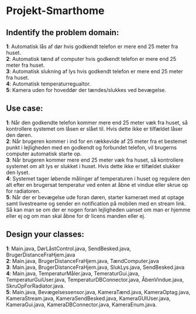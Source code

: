 # Projekt-Smarthome

## Indentify the problem domain:    
**1**: Automatisk lås af dør hvis godkendt telefon er mere end 25 meter fra huset.   
**2**: Automatisk tænd af computer hvis godkendt telefon er mere end 25 meter fra huset.   
**3**: Automatisk slukning af lys hvis godkendt telefon er mere end 25 meter fra huset.   
**4**: Automatisk temperaturregualtor.  
**5**: Kamera uden for hoveddør der tændes/slukkes ved bevægelse.   

## Use case:  
**1**: Når den godkendte telefon kommer mere end 25 meter væk fra huset, så kontrollere systemet om låsen er slået til. Hvis dette ikke er tilfældet låser den døren.  
**2**: Når brugeren kommer i ind for en rækkevide af 25 meter fra et bestemet punkt i lejligheden med en godkendt og forbundet telefon, vil brugerns computer automatisk starte op.    
**3**: Når brugeren kommer mere end 25 meter væk fra huset, så kontrollere systemet om alt lys er slukket i huset. Hvis dette ikke er tilfældet slukker den lyset.   
**4**: Systemet tager løbende målinger af temperaturen i huset og regulere den alt efter en brugersat temperatur ved enten at åbne et vindue eller skrue op for radiatoren.    
**5**: Når der er bevægelse ude foran døren, starter kameraet med at optage samt livestreame og sender en notification på mobilen med en stream link. Så kan man se om der er nogen foran lejligheden uanset om man er hjemme eller ej og om man skal åbne for dr licens manden eller ej.     

## Design your classes:    
**1**: Main.java, DørLåstControl.java, SendBesked.java, BrugerDistanceFraHjem.java   
**2**: Main.java, BrugerDistanceFraHjem.java, TændComputer.java      
**3**: Main.java, BrugerDistanceFraHjem.java, SlukLys.java, SendBesked.java   
**4**: Main.java, TemperaturMåler.java, TemeraturGui.java, TemperaturGuiUser.java, TemperaturDBConnector.java, ÅbenVindue.java, SkruOpForRadiator.java.     
**5**: Main.java, Bevægelsessensor.java, KameraTænd.java, KameraOptag.java, KameraStream.java, KameraSendBesked.java, KameraGUIUser.java, KameraGui.java, KameraDBConnector.java, KameraEnum.java.   

